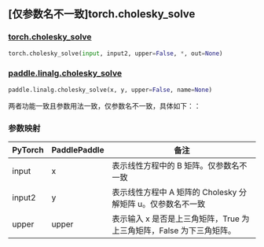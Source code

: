 ## [仅参数名不一致]torch.cholesky_solve

### [torch.cholesky_solve](https://pytorch.org/docs/stable/generated/torch.cholesky_solve.html?highlight=cholesky#torch.cholesky_solve)

```python
torch.cholesky_solve(input, input2, upper=False, *, out=None)
```

### [paddle.linalg.cholesky_solve](https://www.paddlepaddle.org.cn/documentation/docs/zh/develop/api/paddle/linalg/cholesky_solve_cn.html#cholesky-solve)

```python
paddle.linalg.cholesky_solve(x, y, upper=False, name=None)
```

两者功能一致且参数用法一致，仅参数名不一致，具体如下：：

### 参数映射

| PyTorch | PaddlePaddle | 备注                                                                               |
| ------- | ------------ | ---------------------------------------------------------------------------------- |
| input   | x            | 表示线性方程中的 B 矩阵。仅参数名不一致                                            |
| input2  | y            | 表示线性方程中 A 矩阵的 Cholesky 分解矩阵 u。仅参数名不一致                        |
| upper   | upper        | 表示输入 x 是否是上三角矩阵，True 为上三角矩阵，False 为下三角矩阵。|
